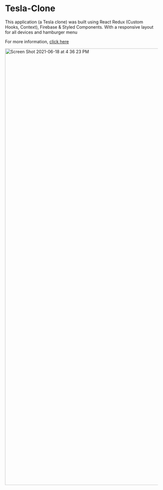 # Tesla-Clone
This application (a Tesla clone) was built using React Redux (Custom Hooks, Context), Firebase & Styled Components. 
With a responsive layout for all devices and hamburger menu

For more information, <a href="https://github.com/rhollings/Tesla-Clone/tree/main/clone">click here</a>

<a href="https://tesla-clone-1e102.web.app/" target="_blank">
  <img width="1440" alt="Screen Shot 2021-06-18 at 4 36 23 PM" src="https://user-images.githubusercontent.com/75183667/122638842-cc1e4480-d0f6-11eb-92ad-aef2ccf7b931.png">
</a>
